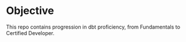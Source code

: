 # Objective
This repo contains progression in dbt proficiency, from Fundamentals to Certified Developer.
